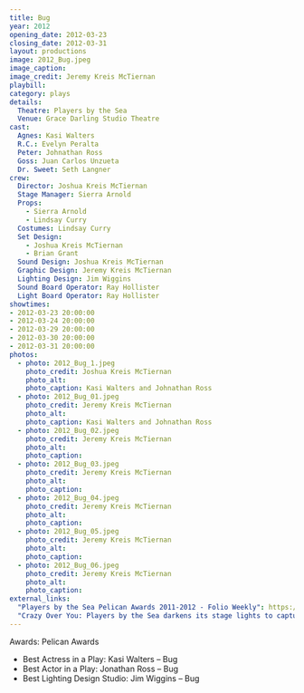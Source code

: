 ```yaml
---
title: Bug
year: 2012
opening_date: 2012-03-23
closing_date: 2012-03-31
layout: productions
image: 2012_Bug.jpeg
image_caption: 
image_credit: Jeremy Kreis McTiernan
playbill:
category: plays
details:
  Theatre: Players by the Sea
  Venue: Grace Darling Studio Theatre
cast: 
  Agnes: Kasi Walters
  R.C.: Evelyn Peralta
  Peter: Johnathan Ross
  Goss: Juan Carlos Unzueta
  Dr. Sweet: Seth Langner
crew:
  Director: Joshua Kreis McTiernan
  Stage Manager: Sierra Arnold
  Props: 
    - Sierra Arnold
    - Lindsay Curry
  Costumes: Lindsay Curry
  Set Design: 
    - Joshua Kreis McTiernan
    - Brian Grant
  Sound Design: Joshua Kreis McTiernan
  Graphic Design: Jeremy Kreis McTiernan
  Lighting Design: Jim Wiggins
  Sound Board Operator: Ray Hollister
  Light Board Operator: Ray Hollister
showtimes: 
- 2012-03-23 20:00:00
- 2012-03-24 20:00:00
- 2012-03-29 20:00:00
- 2012-03-30 20:00:00
- 2012-03-31 20:00:00
photos: 
  - photo: 2012_Bug_1.jpeg
    photo_credit: Joshua Kreis McTiernan
    photo_alt: 
    photo_caption: Kasi Walters and Johnathan Ross
  - photo: 2012_Bug_01.jpeg
    photo_credit: Jeremy Kreis McTiernan
    photo_alt: 
    photo_caption: Kasi Walters and Johnathan Ross
  - photo: 2012_Bug_02.jpeg
    photo_credit: Jeremy Kreis McTiernan
    photo_alt:
    photo_caption:
  - photo: 2012_Bug_03.jpeg
    photo_credit: Jeremy Kreis McTiernan
    photo_alt:
    photo_caption:
  - photo: 2012_Bug_04.jpeg
    photo_credit: Jeremy Kreis McTiernan
    photo_alt:
    photo_caption:
  - photo: 2012_Bug_05.jpeg
    photo_credit: Jeremy Kreis McTiernan
    photo_alt:
    photo_caption:
  - photo: 2012_Bug_06.jpeg
    photo_credit: Jeremy Kreis McTiernan
    photo_alt:
    photo_caption:
external_links:
  "Players by the Sea Pelican Awards 2011-2012 - Folio Weekly": https://web.archive.org/web/20230430011046/https://folioweekly.com/2012/08/20/3424/
  "Crazy Over You: Players by the Sea darkens its stage lights to capture the edgy story of 'Bug'": /wiki/media/news/2012_Bug_Folio_Weekly.jpeg
---
```

Awards: 
Pelican Awards
- Best Actress in a Play: Kasi Walters – Bug
- Best Actor in a Play: Jonathan Ross – Bug
- Best Lighting Design Studio: Jim Wiggins – Bug